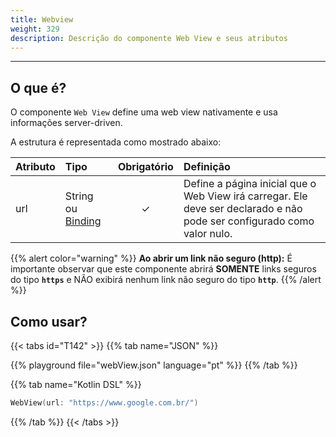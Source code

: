 ```yaml
---
title: Webview
weight: 329
description: Descrição do componente Web View e seus atributos
---
```


---

## **O que é?**

O componente `Web View` define uma web view nativamente e usa informações server-driven.

A estrutura é representada como mostrado abaixo:

| Atributo | Tipo | Obrigatório | Definição |
| :--- | :--- | :---: | :--- |
| url | String ou [Binding](/pt/docs/api/context#binding) | ✓ | Define a página inicial que o Web View irá carregar. Ele deve ser declarado e não pode ser configurado como valor nulo.  |

{{% alert color="warning" %}}
**Ao abrir um link não seguro \(http\):** É importante observar que este componente abrirá **SOMENTE** links seguros do tipo **`https`** e NÃO exibirá nenhum link não seguro do tipo **`http`**.
{{% /alert %}}

## Como usar?

{{< tabs id="T142" >}}
{{% tab name="JSON" %}}
<!-- json-playground:webView.json
{
    "_beagleComponent_": "beagle:webView",
    "url": "https://www.google.com.br/"
}
-->
{{% playground file="webView.json" language="pt" %}}
{{% /tab %}}

{{% tab name="Kotlin DSL" %}}
```kotlin
WebView(url: "https://www.google.com.br/")
```
{{% /tab %}}
{{< /tabs >}}
